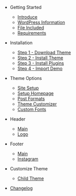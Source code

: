 - Getting Started
  - [Introduce](_pages/_get-started/_introduce.md)
  - [WordPress Information](_pages/_get-started/_wordpress-information.md)
  - [File Included](_pages/_get-started/_file-included.md)
  - [Requirements](_pages/_get-started/_requirements.md)

- Installation
  - [Step 1 - Download Theme](_pages/_installation/_download-theme.md)
  - [Step 2 - Install Theme](_pages/_installation/_install-theme.md)
  - [Step 3 - Install Plugins](_pages/_installation/_install-plugins.md)
  - [Step 4 - Import Demo](_pages/_installation/_import-demo.md)

- Theme Options
  - [Site Setup](_pages/_theme-options/_site-setup.md)
  - [Setup Homepage](_pages/_theme-options/_setup-homepage.md)
  - [Post Formats](_pages/_theme-options/_post-formats.md)
  - [Theme Customizer](_pages/_theme-options/_theme-customizer.md)
  - [Custom Fonts](_pages/_theme-options/_custom-fonts.md)

- Header
  - [Main](_pages/_header/_header.md)
  - [Logo](_pages/_header/_logo.md)

- Footer
  - [Main](_pages/_footer/_footer.md)
  - [Instagram](_pages/_footer/_instagram.md)

- Customize Theme
  - [Child Theme](_pages/_customize-theme/_child-theme.md)

- [Changelog](_pages/_changelog.md)